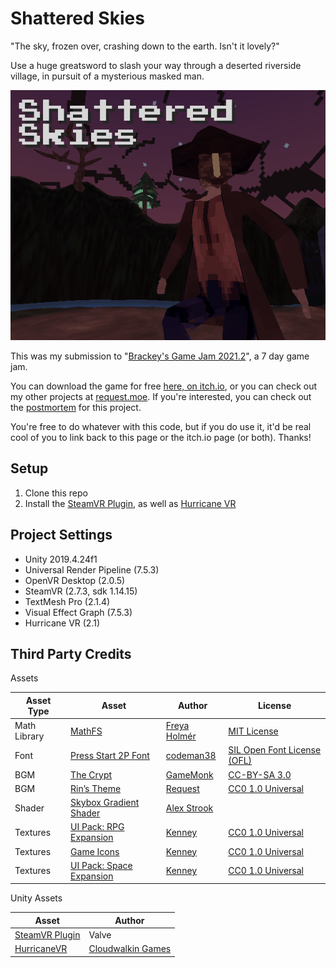 # Shattered Skies

"The sky, frozen over, crashing down to the earth. Isn't it lovely?" 

Use a huge greatsword to slash your way through a deserted riverside village, in pursuit of a mysterious masked man. 


<p align="center">
    <img src="./readmeContents/cover-image.png">
</p>


This was my submission to "[Brackey's Game Jam 2021.2](https://itch.io/jam/brackeys-6)", a 7 day game jam.

You can download the game for free [here, on itch.io](https://request.itch.io/shattered-skies), 
or you can check out my other projects at [request.moe](https://request.moe). 
If you're interested, you can check out the [postmortem](./postmortem.md) for this project.

You're free to do whatever with this code, but if you do use it, it'd be real cool of you to link back to this page or the itch.io page (or both). Thanks!


## Setup

  1. Clone this repo
  2. Install the [SteamVR Plugin](https://assetstore.unity.com/packages/tools/integration/steamvr-plugin-32647), as well as [Hurricane VR](https://assetstore.unity.com/packages/tools/physics/hurricane-vr-physics-interaction-toolkit-177300)


## Project Settings 

- Unity 2019.4.24f1
- Universal Render Pipeline (7.5.3)
- OpenVR Desktop (2.0.5)
- SteamVR (2.7.3, sdk 1.14.15)
- TextMesh Pro (2.1.4)
- Visual Effect Graph (7.5.3)
- Hurricane VR (2.1)

## Third Party Credits

Assets

Asset Type|Asset|Author|License	
-|-|-|-
Math Library|[MathFS](https://github.com/FreyaHolmer/Mathfs)|[Freya Holmér](https://twitter.com/FreyaHolmer)|[MIT License](https://github.com/FreyaHolmer/Mathfs/blob/master/LICENSE.txt)
Font|[Press Start 2P Font](https://www.fontspace.com/press-start-2p-font-f11591)|[codeman38]()|[SIL Open Font License (OFL)](https://www.fontspace.com/help#license-17)
BGM|[The Crypt](https://opengameart.org/content/the-crypt)|[GameMonk](https://opengameart.org/users/gamemonk)|[CC-BY-SA 3.0](https://creativecommons.org/licenses/by-sa/3.0/)
BGM|[Rin’s Theme](https://opengameart.org/content/rins-theme-loopable-chiptune-adventurebattle-bgm)|[Request](https://twitter.com/requestmoe)|[CC0 1.0 Universal](https://creativecommons.org/publicdomain/zero/1.0/)
Shader|[Skybox Gradient Shader](https://youtu.be/f6zUot73-gg)|[Alex Strook](https://twitter.com/AlexStrook)|
Textures|[UI Pack: RPG Expansion](https://www.kenney.nl/assets/ui-pack-rpg-expansion)|[Kenney](https://twitter.com/KenneyNL)|[CC0 1.0 Universal](https://creativecommons.org/publicdomain/zero/1.0/)
Textures|[Game Icons](https://kenney.nl/assets/game-icons)|[Kenney](https://twitter.com/KenneyNL)|[CC0 1.0 Universal](https://creativecommons.org/publicdomain/zero/1.0/)
Textures|[UI Pack: Space Expansion](https://kenney.nl/assets/ui-pack-space-expansion)|[Kenney](https://twitter.com/KenneyNL)|[CC0 1.0 Universal](https://creativecommons.org/publicdomain/zero/1.0/)

Unity Assets

Asset|Author
-|-
[SteamVR Plugin](https://assetstore.unity.com/packages/tools/integration/steamvr-plugin-32647)|Valve
[HurricaneVR](https://assetstore.unity.com/packages/tools/physics/hurricane-vr-physics-interaction-toolkit-177300)|[Cloudwalkin Games](https://twitter.com/HurricaneVr)
